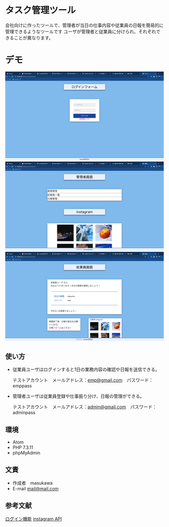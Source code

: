 
# タスク管理ツール

会社向けに作ったツールで、管理者が当日の仕事内容や従業員の日報を簡易的に管理できるようなツールです
ユーザが管理者と従業員に分けられ、それぞれできることが異なります。

# デモ

![デモ](https://github.com/mappii2/-task/blob/images/ss1.png)
![デモ](https://github.com/mappii2/-task/blob/images/ss2.png)
![デモ](https://github.com/mappii2/-task/blob/images/ss3.png)

## 使い方

* 従業員ユーザはログインすると1日の業務内容の確認や日報を送信できる。

  テストアカウント　メールアドレス：<emp@gmail.com>　パスワード：emppass
* 管理者ユーザは従業員登録や仕事振り分け、日報の管理ができる。

  テストアカウント　メールアドレス：<admin@gmail.com>　パスワード：adminpass

## 環境

- Atom
- PHP 7.3.11
- phpMyAdmin

## 文責

* 作成者　masukawa
* E-mail mail@mail.com

## 参考文献

[ログイン機能](https://qiita.com/ryo-futebol/items/5fb635199acc2fcbd3ff "PHPログイン機能 - Qiita")
[instagram API](https://www.e-pokke.com/blog/instagram-basic-display-api.html "Instagram Graph API v6.0 を使ってインスタの投稿を埋め込む方法")
